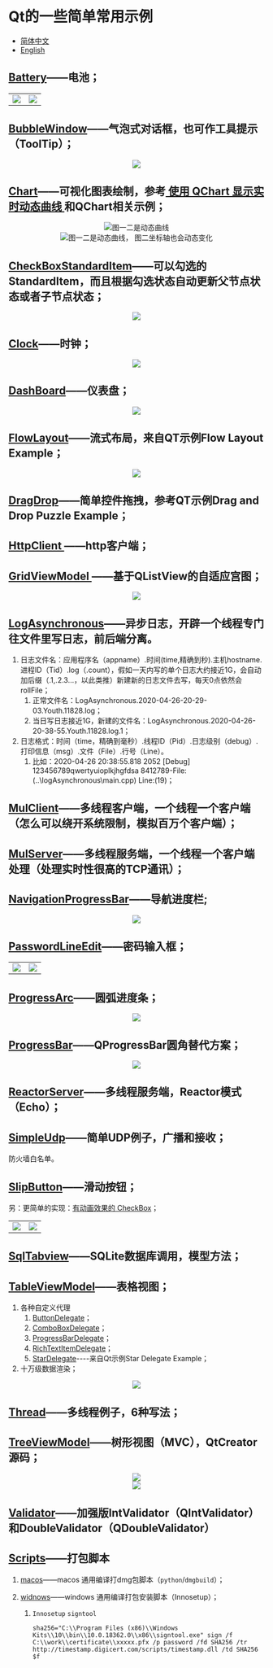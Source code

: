 # Qt的一些简单常用示例

- [简体中文](README.md)
- [English](README.en.md)

## [Battery](Battery/)——电池；

<table>
    <tr>
        <td ><div align=center><img src="Battery/picture/AlarmBattery.png"></div></td >
        <td ><div align=center><img src="Battery/picture/HealthyBattery.png"></div></td>
    </tr>
</table>

## [BubbleWindow](BubbleWindow/)——气泡式对话框，也可作工具提示（ToolTip）；

<div align=center><img src="BubbleWindow/picture/Bubble.png"></div>

## [Chart](Chart/)——可视化图表绘制，参考[ 使用 QChart 显示实时动态曲线 ](https://qtdebug.com/qtbook-paint-realtime-curve-qchart/ "qtdebug/公孙二狗") 和QChart相关示例；

<div align=center><img src="Chart/picture/Chart_1.png">图一二是动态曲线</div>  
<div align=center><img src="Chart/picture/Chart_2.png">图一二是动态曲线， 图二坐标轴也会动态变化</div>

## [CheckBoxStandardItem](/CheckBoxStandardItem)——可以勾选的StandardItem，而且根据勾选状态自动更新父节点状态或者子节点状态；

<div align=center><img src="CheckBoxStandardItem/picture/checkBoxStandardItem.png"></div>

## [Clock](/Clock)——时钟；

<div align=center><img src="Clock/picture/Clock.png"></div>

## [DashBoard](/DashBoard)——仪表盘；

<div align=center><img src="DashBoard/picture/DashBoard.png"></div>

## [FlowLayout](FlowLayout/)——流式布局，来自QT示例Flow Layout Example；

<div align=center><img src="FlowLayout/picture/FlowLayout.png"></div>

## [DragDrop](DragDrop/)——简单控件拖拽，参考QT示例Drag and Drop Puzzle Example；

## [HttpClient ](/HttpClient)——http客户端；

## [GridViewModel ](/GridViewModel)——基于QListView的自适应宫图；

<div align=center><img src="GridViewModel/picture/GridView.png"></div>

## [LogAsynchronous](LogAsynchronous/)——异步日志，开辟一个线程专门往文件里写日志，前后端分离。

1. 日志文件名：应用程序名（appname）.时间(time,精确到秒).主机hostname.进程ID（Tid）.log（.count），假如一天内写的单个日志大约接近1G，会自动加后缀（.1,.2.3...，以此类推）新建新的日志文件去写，每天0点依然会rollFile；
   1. 正常文件名：LogAsynchronous.2020-04-26-20-29-03.Youth.11828.log；
   2. 当日写日志接近1G，新建的文件名：LogAsynchronous.2020-04-26-20-38-55.Youth.11828.log.1；
2. 日志格式：时间（time，精确到毫秒）.线程ID（Pid）.日志级别（debug）.打印信息（msg）.文件（File）.行号（Line）。
   1. 比如：2020-04-26 20:38:55.818 2052 [Debug] 123456789qwertyuioplkjhgfdsa 8412789-File:(..\logAsynchronous\main.cpp) Line:(19)；

## [MulClient](MulClient/)——多线程客户端，一个线程一个客户端（怎么可以绕开系统限制，模拟百万个客户端）；

## [MulServer](MulServer/)——多线程服务端，一个线程一个客户端处理（处理实时性很高的TCP通讯）；

## [NavigationProgressBar](/NavigationProgressBar)——导航进度栏;

<div align=center><img src="NavigationProgressBar/picture/NavigationProgressBar.png"></div>

## [PasswordLineEdit](PasswordLineEdit/)——密码输入框；

<table>
    <tr>
        <td ><div align=center><img src="PasswordLineEdit/picture/HiddenPassword.png"></div></td >
        <td ><div align=center><img src="PasswordLineEdit/picture/ShowPassword.png"></div></td>
    </tr>
</table>

## [ProgressArc](ProgressArc/)——圆弧进度条；

<div align=center><img src="ProgressArc/picture/ProgressArc.png"></div>

## [ProgressBar](ProgressBar)——QProgressBar圆角替代方案；

<div align=center><img src="ProgressBar/picture/ProgressBar.png"></div>

## [ReactorServer](ReactorServer/)——多线程服务端，Reactor模式（Echo）；

## [SimpleUdp](SimpleUdp/)——简单UDP例子，广播和接收；

防火墙白名单。

## [SlipButton](SlipButton/)——滑动按钮；

 另：更简单的实现：[有动画效果的 CheckBox](http://qtdebug.com/qtbook-animated-checkbox/)；

<table>
      <tr>
          <td ><div align=center><img src="SlipButton/picture/SlipButton_check.png"></div></td >
          <td ><div align=center><img src="SlipButton/picture/SlipButton_checked.png"></div></td>
      </tr>
  </table>

## [SqlTabview](SqlTabview/)——SQLite数据库调用，模型方法；

## [TableViewModel](TableViewModel/)——表格视图；

1. 各种自定义代理
   1. [ButtonDelegate](./TableViewModel/buttondelegate.h)；
   2. [ComboBoxDelegate](./TableViewModel/comboboxdelegate.h)；
   3. [ProgressBarDelegate](./TableViewModel/progressbardelegate.h)；
   4. [RichTextItemDelegate](./TableViewModel/richtextitemdelegate.hpp)；
   5. [StarDelegate](./TableViewModel/stardelegate.h)----来自Qt示例Star Delegate Example；
2. 十万级数据渲染；

<div align=center><img src="TableViewModel/picture/TabViewModelDelegate.jpg"></div>

## [Thread](Thread/)——多线程例子，6种写法；

## [TreeViewModel](TreeViewModel/)——树形视图（MVC），QtCreator源码；

<div align=center><img src="TreeViewModel/picture/TreeView.png"></div>  
<div align=center><img src="TreeViewModel/picture/ListView.png"></div>

## [Validator](Validator/)——加强版IntValidator（QIntValidator）和DoubleValidator（QDoubleValidator）

## [Scripts](Scripts/)——打包脚本

1. [macos](Scripts/macos/)——macos 通用编译打dmg包脚本（`python`/`dmgbuild`）；
2. [widnows](Scripts/windows)——windows 通用编译打包安装脚本（Innosetup）；

   1. `Innosetup` `signtool`

      ```
      sha256="C:\\Program Files (x86)\\Windows Kits\\10\\bin\\10.0.18362.0\\x86\\signtool.exe" sign /f C:\\work\\certificate\\xxxxx.pfx /p password /fd SHA256 /tr http://timestamp.digicert.com/scripts/timestamp.dll /td SHA256 $f
      ```

